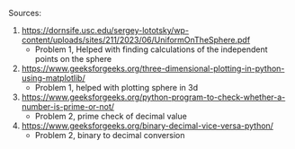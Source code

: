 Sources:


1. https://dornsife.usc.edu/sergey-lototsky/wp-content/uploads/sites/211/2023/06/UniformOnTheSphere.pdf
    - Problem 1, Helped with finding calculations of the independent points on the sphere
2. https://www.geeksforgeeks.org/three-dimensional-plotting-in-python-using-matplotlib/
    - Problem 1, helped with plotting sphere in 3d
3. https://www.geeksforgeeks.org/python-program-to-check-whether-a-number-is-prime-or-not/
    - Problem 2, prime check of decimal value
4. https://www.geeksforgeeks.org/binary-decimal-vice-versa-python/
    - Problem 2, binary to decimal conversion